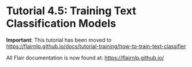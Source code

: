 # Tutorial 4.5: Training Text Classification Models

**Important**: This tutorial has been moved to https://flairnlp.github.io/docs/tutorial-training/how-to-train-text-classifier

All Flair documentation is now found at: https://flairnlp.github.io/ 